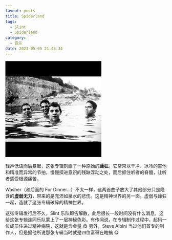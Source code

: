 ```yaml
---
layout: posts
title: Spiderland
tags:
  - Slint
  - Spiderland
category:
  - 音乐
date: 2023-05-05 21:45:34
---
```


<img style="margin: auto;" src="/2023/05/05/Spiderland乐评/Slint_Spiderland.jpg">

<!--more-->

轻声低语而后暴起，这张专辑刻画了一种原始的**躁狂**。它常常以干净、冰冷的吉他和精准而异常的节拍，慢慢探进意识的残缺浮动之处，而后抓住听者的脊髓，让听者感受根源痛苦。

Washer（和后面的 For Dinner...）不太一样，这两首曲子放大了其他部分只是隐含的**虚弱无力**，带来的是充沛如泉水的悲伤。这是精神世界的另一面。虚弱与躁狂一起，造就了这张专辑破碎的精神世界。

这张专辑发行后不久，Slint 乐队即告解散，此后很长一段时间没有什么消息，这给这张专辑连同乐队蒙上了一层神秘色彩。有传闻说，在专辑制作过程中，起码一位成员住进过精神病院，这就是含金量 😋 另外，Steve Albini 当过他们首专的制作人，但是据他所说那张专辑当时就是四位富哥在瞎搞 😋
